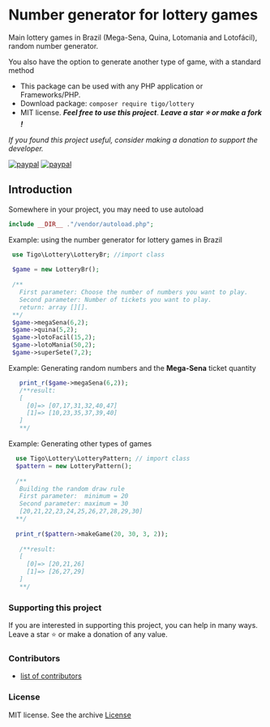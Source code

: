 # Number generator for lottery games
Main lottery games in Brazil (Mega-Sena, Quina, Lotomania and Lotofácil), random number generator.

You also have the option to generate another type of game, with a standard method
- This package can be used with any PHP application or Frameworks/PHP.
- Download package: ```composer require tigo/lottery```
- MIT license. ***Feel free to use this project***. ***Leave a star :star: or make a fork !***

*If you found this project useful, consider making a donation to support the developer.* 

[![paypal](https://www.paypalobjects.com/pt_BR/BR/i/btn/btn_donateCC_LG.gif)](https://www.paypal.com/donate/?hosted_button_id=4XKSCN658G2WU)
[![paypal](https://www.paypalobjects.com/en_US/i/btn/btn_donateCC_LG.gif)](https://www.paypal.com/donate?hosted_button_id=E84APX2Q5Y6XE)


## Introduction
Somewhere in your project, you may need to use autoload
 ```php
 include __DIR__ ."/vendor/autoload.php";
 ```
Example: using the number generator for lottery games in Brazil
 ```php
  use Tigo\Lottery\LotteryBr; //import class
  
  $game = new LotteryBr();
  
  /**
    First parameter: Choose the number of numbers you want to play.
    Second parameter: Number of tickets you want to play.
    return: array [][].
  **/
  $game->megaSena(6,2);
  $game->quina(5,2);
  $game->lotoFacil(15,2);
  $game->lotoMania(50,2);
  $game->superSete(7,2);
 ```
Example: Generating random numbers and the **Mega-Sena** ticket quantity
```php
   print_r($game->megaSena(6,2)); 
   /**result: 
   [
     [0]=> [07,17,31,32,40,47]
     [1]=> [10,23,35,37,39,40]
   ]
   **/
```
Example: Generating other types of games
```php
  use Tigo\Lottery\LotteryPattern; // import class
  $pattern = new LotteryPattern();
  
  /**
   Building the random draw rule
   First parameter:  minimum = 20 
   Second parameter: maximum = 30
   [20,21,22,23,24,25,26,27,28,29,30]
  **/
  
  print_r($pattern->makeGame(20, 30, 3, 2));
  
   /**result: 
   [
     [0]=> [20,21,26]
     [1]=> [26,27,29]
   ]
   **/
```

### Supporting this project
If you are interested in supporting this project, you can help in many ways. Leave a star :star: or make a donation of any value.

### Contributors
 - [list of contributors](https://github.com/tigoCaval/Lottery-Br/graphs/contributors)

### License
MIT license. See the archive [License](https://github.com/tigoCaval/Lottery-Br/blob/main/LICENSE)
